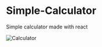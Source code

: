 # Simple-Calculator
Simple calculator made with react

![Calculator](https://user-images.githubusercontent.com/52639107/133958036-e26c1beb-f5b4-40c4-9b98-72859b09d99e.png)
